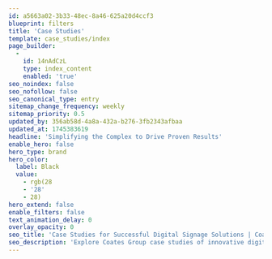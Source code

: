 ```yaml
---
id: a5663a02-3b33-48ec-8a46-625a20d4ccf3
blueprint: filters
title: 'Case Studies'
template: case_studies/index
page_builder:
  -
    id: 14nAdCzL
    type: index_content
    enabled: 'true'
seo_noindex: false
seo_nofollow: false
seo_canonical_type: entry
sitemap_change_frequency: weekly
sitemap_priority: 0.5
updated_by: 356ab58d-4a8a-432a-b276-3fb2343afbaa
updated_at: 1745383619
headline: 'Simplifying the Complex to Drive Proven Results'
enable_hero: false
hero_type: brand
hero_color:
  label: Black
  value:
    - rgb(28
    - '28'
    - 28)
hero_extend: false
enable_filters: false
text_animation_delay: 0
overlay_opacity: 0
seo_title: 'Case Studies for Successful Digital Signage Solutions | Coates Group'
seo_description: 'Explore Coates Group case studies of innovative digital signage and merchandising solutions for leading global brands. Read on to learn more.'
---
```

